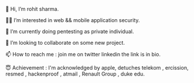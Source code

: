 👋 Hi, I’m rohit sharma.

👷‍♂️ I’m interested in web && mobile application security.

🌱 I’m currently doing pentesting as private individual.

💞️ I’m looking to collaborate on some new project.

📫 How to reach me : join me on twitter linkedin the link is in bio.

😇 Achievement : I'm acknowledged by apple, detuches telekom , ercission, resmed , hackenproof , atmail , Renault Group , duke edu.



